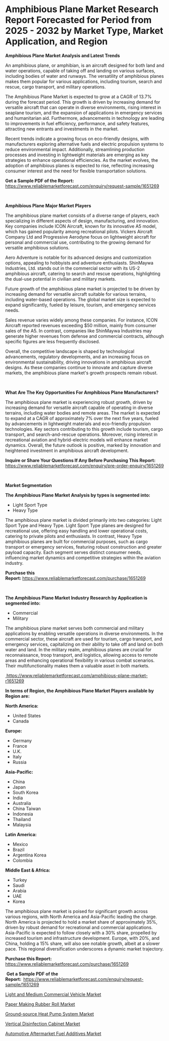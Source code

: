<p><h1>Amphibious Plane Market Research Report Forecasted for Period from 2025 -  2032 by Market Type, Market Application, and Region</h1></p><p><strong>Amphibious Plane Market Analysis and Latest Trends</strong></p>
<p><p>An amphibious plane, or amphibian, is an aircraft designed for both land and water operations, capable of taking off and landing on various surfaces, including bodies of water and runways. The versatility of amphibious planes makes them popular for various applications, including tourism, search and rescue, cargo transport, and military operations.</p><p>The Amphibious Plane Market is expected to grow at a CAGR of 13.7% during the forecast period. This growth is driven by increasing demand for versatile aircraft that can operate in diverse environments, rising interest in seaplane tourism, and the expansion of applications in emergency services and humanitarian aid. Furthermore, advancements in technology are leading to improvements in fuel efficiency, performance, and safety features, attracting new entrants and investments in the market.</p><p>Recent trends indicate a growing focus on eco-friendly designs, with manufacturers exploring alternative fuels and electric propulsion systems to reduce environmental impact. Additionally, streamlining production processes and investing in lightweight materials are emerging as key strategies to enhance operational efficiencies. As the market evolves, the adoption of amphibious planes is expected to rise, reflecting increasing consumer interest and the need for flexible transportation solutions.</p></p>
<p><strong>Get a Sample PDF of the Report:&nbsp;</strong> <a href="https://www.reliablemarketforecast.com/enquiry/request-sample/1651269?utm_campaign=1897&utm_medium=2&utm_source=Github&utm_content=ia&utm_term=30032025&utm_id=amphibious-plane">https://www.reliablemarketforecast.com/enquiry/request-sample/1651269</a></p>
<p>&nbsp;</p>
<p><strong>Amphibious Plane Major Market Players</strong></p>
<p><p>The amphibious plane market consists of a diverse range of players, each specializing in different aspects of design, manufacturing, and innovation. Key companies include ICON Aircraft, known for its innovative A5 model, which has gained popularity among recreational pilots. Vickers Aircraft Company Ltd and Progressive Aerodyne focus on lightweight aircraft for personal and commercial use, contributing to the growing demand for versatile amphibious solutions.</p><p>Aero Adventure is notable for its advanced designs and customization options, appealing to hobbyists and adventure enthusiasts. ShinMaywa Industries, Ltd. stands out in the commercial sector with its US-2 amphibious aircraft, catering to search and rescue operations, highlighting the dual-use potential in civilian and military markets.</p><p>Future growth of the amphibious plane market is projected to be driven by increasing demand for versatile aircraft suitable for various terrains, including water-based operations. The global market size is expected to expand significantly, fueled by leisure, tourism, and emergency services needs.</p><p>Sales revenue varies widely among these companies. For instance, ICON Aircraft reported revenues exceeding $50 million, mainly from consumer sales of the A5. In contrast, companies like ShinMaywa Industries may generate higher revenues from defense and commercial contracts, although specific figures are less frequently disclosed.</p><p>Overall, the competitive landscape is shaped by technological advancements, regulatory developments, and an increasing focus on environmental sustainability, driving innovations in amphibious aircraft designs. As these companies continue to innovate and capture diverse markets, the amphibious plane market's growth prospects remain robust.</p></p>
<p>&nbsp;</p>
<p><strong>What Are The Key Opportunities For Amphibious Plane Manufacturers?</strong></p>
<p><p>The amphibious plane market is experiencing robust growth, driven by increasing demand for versatile aircraft capable of operating in diverse terrains, including water bodies and remote areas. The market is expected to expand at a CAGR of approximately 7% over the next five years, fueled by advancements in lightweight materials and eco-friendly propulsion technologies. Key sectors contributing to this growth include tourism, cargo transport, and search-and-rescue operations. Moreover, rising interest in recreational aviation and hybrid-electric models will enhance market dynamics. Overall, the future outlook is positive, marked by innovation and heightened investment in amphibious aircraft development.</p></p>
<p><strong>Inquire or Share Your Questions If Any Before Purchasing This Report:</strong> <a href="https://www.reliablemarketforecast.com/enquiry/pre-order-enquiry/1651269?utm_campaign=1897&utm_medium=2&utm_source=Github&utm_content=ia&utm_term=30032025&utm_id=amphibious-plane">https://www.reliablemarketforecast.com/enquiry/pre-order-enquiry/1651269</a></p>
<p>&nbsp;</p>
<p><strong>Market Segmentation</strong></p>
<p><strong>The Amphibious Plane Market Analysis by types is segmented into:</strong></p>
<p><ul><li>Light Sport Type</li><li>Heavy Type</li></ul></p>
<p><p>The amphibious plane market is divided primarily into two categories: Light Sport Type and Heavy Type. Light Sport Type planes are designed for recreational use, offering easy handling and lower operational costs, catering to private pilots and enthusiasts. In contrast, Heavy Type amphibious planes are built for commercial purposes, such as cargo transport or emergency services, featuring robust construction and greater payload capacity. Each segment serves distinct consumer needs, influencing market dynamics and competitive strategies within the aviation industry.</p></p>
<p><strong>Purchase this Report:&nbsp;</strong><a href="https://www.reliablemarketforecast.com/purchase/1651269?utm_campaign=1897&utm_medium=2&utm_source=Github&utm_content=ia&utm_term=30032025&utm_id=amphibious-plane">https://www.reliablemarketforecast.com/purchase/1651269</a></p>
<p>&nbsp;</p>
<p><strong>The Amphibious Plane Market Industry Research by Application is segmented into:</strong></p>
<p><ul><li>Commercial</li><li>Military</li></ul></p>
<p><p>The amphibious plane market serves both commercial and military applications by enabling versatile operations in diverse environments. In the commercial sector, these aircraft are used for tourism, cargo transport, and emergency services, capitalizing on their ability to take off and land on both water and land. In the military realm, amphibious planes are crucial for reconnaissance, troop transport, and logistics, allowing access to remote areas and enhancing operational flexibility in various combat scenarios. Their multifunctionality makes them a valuable asset in both markets.</p></p>
<p><a href="https://www.reliablemarketforecast.com/amphibious-plane-market-r1651269?utm_campaign=1897&utm_medium=2&utm_source=Github&utm_content=ia&utm_term=30032025&utm_id=amphibious-plane">&nbsp;https://www.reliablemarketforecast.com/amphibious-plane-market-r1651269</a></p>
<p><strong>In terms of Region, the Amphibious Plane Market Players available by Region are:</strong></p>
<p>
    <p> <strong> North America: </strong>
        <ul>
            <li>United States</li>
            <li>Canada</li>
        </ul>
        </p> 
    <p> <strong> Europe: </strong>
        <ul>
            <li>Germany</li>
            <li>France</li>
            <li>U.K.</li>
            <li>Italy</li>
            <li>Russia</li>
        </ul>
        </p> 
    <p> <strong> Asia-Pacific: </strong>
        <ul>
            <li>China</li>
            <li>Japan</li>
            <li>South Korea</li>
            <li>India</li>
            <li>Australia</li>
            <li>China Taiwan</li>
            <li>Indonesia</li>
            <li>Thailand</li>
            <li>Malaysia</li>
        </ul>
        </p> 
    <p> <strong> Latin America: </strong>
        <ul>
            <li>Mexico</li>
            <li>Brazil</li>
            <li>Argentina Korea</li>
            <li>Colombia</li>
        </ul>
        </p> 
    <p> <strong> Middle East & Africa: </strong>
        <ul>
            <li>Turkey</li>
            <li>Saudi</li>
            <li>Arabia</li>
            <li>UAE</li>
            <li>Korea</li>
        </ul>
    </p>
    </p>
<p><p>The amphibious plane market is poised for significant growth across various regions, with North America and Asia-Pacific leading the charge. North America is projected to hold a market share of approximately 35%, driven by robust demand for recreational and commercial applications. Asia-Pacific is expected to follow closely with a 30% share, propelled by increased tourism and infrastructure development. Europe, with 20%, and China, holding a 15% share, will also see notable growth, albeit at a slower pace. This regional diversification underscores a dynamic market trajectory.</p></p>
<p><strong>Purchase this Report: </strong><a href="https://www.reliablemarketforecast.com/purchase/1651269?utm_campaign=1897&utm_medium=2&utm_source=Github&utm_content=ia&utm_term=30032025&utm_id=amphibious-plane">https://www.reliablemarketforecast.com/purchase/1651269</a></p>
<p>&nbsp;<strong>Get a Sample PDF of the Report:&nbsp;&nbsp;</strong><a href="https://www.reliablemarketforecast.com/enquiry/request-sample/1651269?utm_campaign=1897&utm_medium=2&utm_source=Github&utm_content=ia&utm_term=30032025&utm_id=amphibious-plane">https://www.reliablemarketforecast.com/enquiry/request-sample/1651269</a></p>
<p><strong></strong></p>
<p><p><a href="https://github.com/safatabhee/Market-Research-Report-List-1/blob/main/light-and-medium-commercial-vehicle-market.md?utm_campaign=1897&utm_medium=2&utm_source=Github&utm_content=ia&utm_term=30032025&utm_id=amphibious-plane">Light and Medium Commercial Vehicle Market</a></p><p><a href="https://www.linkedin.com/pulse/paper-making-rubber-roll-market-size-value-report-rehpe?utm_campaign=1897&utm_medium=2&utm_source=Github&utm_content=ia&utm_term=30032025&utm_id=amphibious-plane">Paper Making Rubber Roll Market</a></p><p><a href="https://www.linkedin.com/pulse/navigating-competitive-landscape-ground-source-heat-pump-system-ntlie?utm_campaign=1897&utm_medium=2&utm_source=Github&utm_content=ia&utm_term=30032025&utm_id=amphibious-plane">Ground-source Heat Pump System Market</a></p><p><a href="https://www.linkedin.com/pulse/analyzing-historical-growth-trends-driversof-vertical-qmffe?utm_campaign=1897&utm_medium=2&utm_source=Github&utm_content=ia&utm_term=30032025&utm_id=amphibious-plane">Vertical Disinfection Cabinet Market</a></p><p><a href="https://github.com/sivyerloucks/Market-Research-Report-List-1/blob/main/automotive-aftermarket-fuel-additives-market.md?utm_campaign=1897&utm_medium=2&utm_source=Github&utm_content=ia&utm_term=30032025&utm_id=amphibious-plane">Automotive Aftermarket Fuel Additives Market</a></p></p>